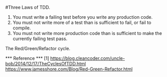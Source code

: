 #Three Laws of TDD.

1. You must write a failing test before you write any production code.
2. You must not write more of a test than is sufficient to fail, or fail to compile.
3. You must not write more production code than is sufficient to make the currently failing test pass.

The Red/Green/Refactor cycle.

*** Reference ***
[1] https://blog.cleancoder.com/uncle-bob/2014/12/17/TheCyclesOfTDD.html
https://www.jamesshore.com/Blog/Red-Green-Refactor.html
